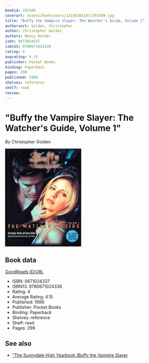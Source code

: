 ```yaml
---
bookid: 293389
coverart: assets/bookcovers/1315830118l/293389.jpg
title: "Buffy the Vampire Slayer: The Watcher's Guide, Volume 1"
authorsort: Golden, Christopher
author: Christopher Golden
authors: Nancy Holder
isbn: 0671024337
isbn13: 9780671024338
rating: 4
avgrating: 4.15
publisher: Pocket Books
binding: Paperback
pages: 298
published: 1998
shelves: reference
shelf: read
review: 
---
```


# "Buffy the Vampire Slayer: The Watcher's Guide, Volume 1"

By Christopher Golden

![](../../assets/bookcovers/1315830118l/293389.jpg)

## Book data

[GoodReads ID/URL](https://www.goodreads.com/book/show/293389)

- ISBN: 0671024337
- ISBN13: 9780671024338
- Rating: 4
- Average Rating: 4.15
- Published: 1998
- Publisher: Pocket Books
- Binding: Paperback
- Shelves: reference
- Shelf: read
- Pages: 298


## See also

- ["The Sunnydale High Yearbook (Buffy the Vampire Slayer](The_Sunnydale_High_Yearbook_Buffy_the_Vampire_Slayer-_Season_3__24.md)
